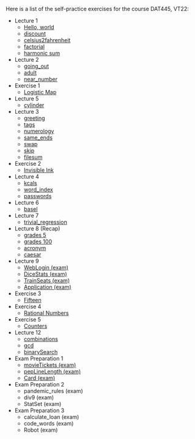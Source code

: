 
Here is a list of the self-practice exercises for the course DAT445, VT22:

* Lecture 1
  * [Hello, world](./Uppgifter/Lecture_1/1_Hello_world.md)
  * [discount](./Uppgifter/Lecture_1/2_discount.md)
  * [celsius2fahrenheit](./Uppgifter/Lecture_1/3_celsius2fahrenheit.md)
  * [factorial](./Uppgifter/Lecture_1/4_factorial.md)
  * [harmonic sum](./Uppgifter/Lecture_1/5_harmonic_sum.md)
* Lecture 2
  * [going_out](./Uppgifter/Lecture_2/1_going_out.md)
  * [adult](./Uppgifter/Lecture_2/2_adult.md)
  * [near_number](./Uppgifter/Lecture_2/3_near_number.md)
* Exercise 1
  * [Logistic Map](./Uppgifter/Exercise_1/1_Logistic_Map.md)
* Lecture 5
  * [cylinder](./Uppgifter/Lecture_5/1_cylinder.md)
* Lecture 3
  * [greeting](./Uppgifter/Lecture_3/1_greeting.md)
  * [tags](./Uppgifter/Lecture_3/2_tags.md)
  * [numerology](./Uppgifter/Lecture_3/3_numerology.md)
  * [same_ends](./Uppgifter/Lecture_3/4_same_ends.md)
  * [swap](./Uppgifter/Lecture_3/5_swap.md)
  * [skip](./Uppgifter/Lecture_3/6_skip.md)
  * [filesum](./Uppgifter/Lecture_3/7_filesum.md)
* Exercise 2
  * [Invisible Ink](./Uppgifter/Exercise_2/1_Invisible_Ink.md)
* Lecture 4
  * [kcals](./Uppgifter/Lecture_4/1_kcals.md)
  * [word_index](./Uppgifter/Lecture_4/2_word_index.md)
  * [passwords](./Uppgifter/Lecture_4/3_passwords.md)
* Lecture 6
  * [basel](./Uppgifter/Lecture_6/1_basel.md)
* Lecture 7
  * [trivial_regression](./Uppgifter/Lecture_7/1_trivial_regression.md)
* Lecture 8 (Recap)
  * [grades 5](./Uppgifter/Lecture_8/1_grades_5.md)
  * [grades 100](./Uppgifter/Lecture_8/2_grades_100.md)
  * [acronym](./Uppgifter/Lecture_8/3_acronym.md)
  * [caesar](./Uppgifter/Lecture_8/4_caesar.md)
* Lecture 9
  * [WebLogin (exam)](./Uppgifter/Lecture_9/1_WebLogin.md)
  * [DiceStats (exam)](./Uppgifter/Lecture_9/2_DiceStats.md)
  * [TrainSeats (exam)](./Uppgifter/Lecture_9/3_TrainSeats.md)
  * [Application (exam)](./Uppgifter/Lecture_9/4_Application.md)
* Exercise 3
  * [Fifteen](./Uppgifter/Exercise_3/1_Fifteen.md)
* Exercise 4
  * [Rational Numbers](./Uppgifter/Exercise_4/1_Rational_Numbers.md)
* Exercise 5
  * [Counters](./Uppgifter/Exercise_5/1_Counters.md)
* Lecture 12
  * [combinations](./Uppgifter/Lecture_12/1_combinations.md)
  * [gcd](./Uppgifter/Lecture_12/2_gcd.md)
  * [binarySearch](./Uppgifter/Lecture_12/3_binarySearch.md)
* Exam Preparation 1
  * [movieTickets (exam)](./Uppgifter/Exam_Prep_1/1_movieTickets.md)
  * [pepLineLength (exam)](./Uppgifter/Exam_Prep_1/2_pepLineLength.md)
  * [Card (exam)](./Uppgifter/Exam_Prep_1/3_Card.md)
* Exam Preparation 2
  * pandemic_rules (exam)
  * div9 (exam)
  * StatSet (exam)
* Exam Preparation 3
  * calculate_loan (exam)
  * code_words (exam)
  * Robot (exam)
